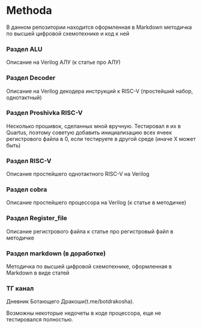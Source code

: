 # Methoda
В данном репозитории находится оформленная в Markdown методичка по высшей цифровой схемотехнике и код к ней
### Раздел ALU
Описание на Verilog АЛУ (к статье про АЛУ)
### Раздел Decoder
Описание на Verilog декодера инструкций к RISC-V (простейший набор, однотактный)
### Раздел Proshivka RISC-V
Несколько прошивок, сделанных мной вручную. Тестировал я их в Quartus, поэтому советую добавить инициализацию всех ячеек регистрового файла в 0, если тестируете в другой среде (иначе X может быть)
### Раздел RISC-V
Описание простейшего однотактного RISC-V на Verilog
### Раздел cobra
Описание простейшего процессора на Verilog (к статье в методичке)
### Раздел Register_file
Описание регистрового файла к статье про регистровый файл в методичке
### Раздел markdown (в доработке)
Методичка по высшей цифровой схемотехнике, оформленная в Markdown в виде статей

### ТГ канал
Дневник Ботающего Дракоши(t.me/botdrakosha).


Возможны некоторые недочеты в коде процессора, еще не тестировался полностью.

